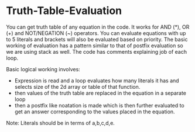 # Truth-Table-Evaluation
You can get truth table of any equation in the code. It works for AND (*), OR (+) and NOT/NEGATION (~) operators. You can evaluate equations with up to 5 literals and brackets will also be evaluated based on priority. The basic working of evaluation has a pattern similar to that of postfix evaluation so we are using stack as well. The code has comments explaining job of each loop.

Basic logical working involves:
- Expression is read and a loop evaluates how many literals it has and selects size of the 2d array or table of that function.
- then values of the truth table are replaced in the equation in a separate loop
- then a postfix like noatation is made which is then further evaluated to get an answer corresponding to the values placed in the equation.

Note: Literals should be in terms of a,b,c,d,e.
